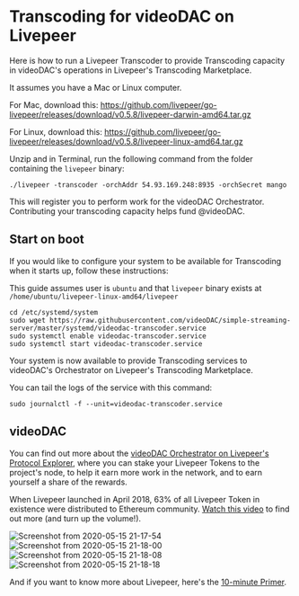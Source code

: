 # Transcoding for videoDAC on Livepeer

Here is how to run a Livepeer Transcoder to provide Transcoding capacity in videoDAC's operations in Livepeer's Transcoding Marketplace.

It assumes you have a Mac or Linux computer.

For Mac, download this: https://github.com/livepeer/go-livepeer/releases/download/v0.5.8/livepeer-darwin-amd64.tar.gz

For Linux, download this: https://github.com/livepeer/go-livepeer/releases/download/v0.5.8/livepeer-linux-amd64.tar.gz

Unzip and in Terminal, run the following command from the folder containing the `livepeer` binary:

```
./livepeer -transcoder -orchAddr 54.93.169.248:8935 -orchSecret mango
```

This will register you to perform work for the videoDAC Orchestrator. Contributing your transcoding capacity helps fund @videoDAC.

## Start on boot

If you would like to configure your system to be available for Transcoding when it starts up, follow these instructions:

This guide assumes user is `ubuntu` and that `livepeer` binary exists at `/home/ubuntu/livepeer-linux-amd64/livepeer`

```
cd /etc/systemd/system
sudo wget https://raw.githubusercontent.com/videoDAC/simple-streaming-server/master/systemd/videodac-transcoder.service
sudo systemctl enable videodac-transcoder.service
sudo systemctl start videodac-transcoder.service
```

Your system is now available to provide Transcoding services to videoDAC's Orchestrator on Livepeer's Transcoding Marketplace.

You can tail the logs of the service with this command:
```
sudo journalctl -f --unit=videodac-transcoder.service
```

## videoDAC

You can find out more about the [videoDAC Orchestrator on Livepeer's Protocol Explorer](https://explorer.livepeer.org/accounts/0xdac817294c0c87ca4fa1895ef4b972eade99f2fd/campaign), where you can stake your Livepeer Tokens to the project's node, to help it earn more work in the network, and to earn yourself a share of the rewards.

When Livepeer launched in April 2018, 63% of all Livepeer Token in existence were distributed to Ethereum community. [Watch this video](https://www.youtube.com/watch?v=7vQ7O6qX3eU) to find out more (and turn up the volume!).

![Screenshot from 2020-05-15 21-17-54](https://user-images.githubusercontent.com/2212651/82069976-b9fef500-96f1-11ea-8975-eb28657aa8a2.png)
![Screenshot from 2020-05-15 21-18-00](https://user-images.githubusercontent.com/2212651/82069980-bbc8b880-96f1-11ea-9ab1-9f8616fc5310.png)
![Screenshot from 2020-05-15 21-18-08](https://user-images.githubusercontent.com/2212651/82069985-bcf9e580-96f1-11ea-9318-6e092be428eb.png)
![Screenshot from 2020-05-15 21-18-18](https://user-images.githubusercontent.com/2212651/82069989-bf5c3f80-96f1-11ea-9841-3d1b6e233320.png)

And if you want to know more about Livepeer, here's the [10-minute Primer](https://livepeer.org/primer/).
